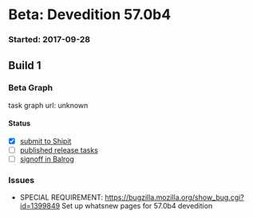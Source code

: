 # Beta: Devedition 57.0b4

### Started: 2017-09-28

## Build 1

### Beta Graph

task graph url: unknown


#### Status
- [x] [submit to Shipit](https://wiki.mozilla.org/Release:Release_Automation_on_Mercurial:Starting_a_Release#Submit_to_Ship_It)
- [ ] [published release tasks](../how-tos/relpro.md#4-publish-release)
- [ ] [signoff in Balrog](../how-tos/relpro.md#3-signoffs)

### Issues
- SPECIAL REQUIREMENT: https://bugzilla.mozilla.org/show_bug.cgi?id=1399849 Set up whatsnew pages for 57.0b4 devedition
